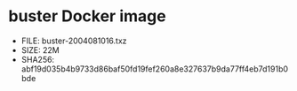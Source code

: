 # buster Docker image

* FILE: buster-2004081016.txz
* SIZE: 22M
* SHA256: abf19d035b4b9733d86baf50fd19fef260a8e327637b9da77ff4eb7d191b0bde
